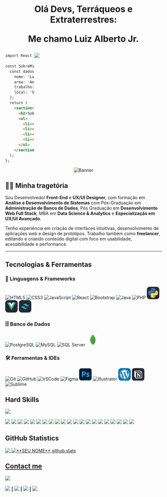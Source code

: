 <h1 align="center">Olá Devs, Terráqueos e Extraterrestres:

Me chamo Luiz Alberto Jr.</h1>

<img align="right" width="410" src="https://github.com/luizjxcoder/luizjxcoder/blob/main/jxclogo.png"/>

```html
import React from 'react';

const SobreMim = () => {
  const dados = {
    nome: 'Luiz Alberto S. Junior',
    area: 'Analista de Sistemas Full Stack - UX/UI Designer',
    trabalho: 'JXCoder Development',
    local: 'SP - Brasil'
  };
  return (
    <section>
      <h2>Sobre Mim</h2>
      <ul>
        <li><strong>Nome:</strong> {dados.nome}</li>
        <li><strong>Área:</strong> {dados.area}</li>
        <li><strong>Trabalho:</strong> {dados.trabalho}</li>
        <li><strong>Local:</strong> {dados.local}</li>
      </ul>
    </section>
  );
};
```
<!-- Banner (Opcional) -->
<p align="center">
  <img src="https://capsule-render.vercel.app/api?type=waving&color=00D0FF&height=200&section=header&text=Olá,%20Aqui%20%20%20%20está%20%20um%20%20pouco%20%20sobre%20%20mim%20%20!&fontColor=ffffff&fontSize=30&animation=fadeIn" alt="Banner">
</p>

## 👨‍💻 **Minha tragetória**

Sou Desenvolvedor **Front-End** e **UX/UI Designer**, com formação em **Análise e Desenvolvimento de Sistemas** com Pós-Graduação em **Administração de Banco de Dados**, Pós Graduação em **Desenvolvimento Web Full Stack**, MBA em **Data Science & Analytics** e **Especialização em UX/UI Avançado**.

Tenho experiência em criação de interfaces intuitivas, desenvolvimento de aplicações web e design de protótipos. Trabalho também como **freelancer**, editando e criando conteúdo digital com foco em usabilidade, acessibilidade e performance.

---
## **Tecnologias & Ferramentas**

### 🧠 Linguagens & Frameworks

<p>
  <img src="https://cdn.jsdelivr.net/gh/devicons/devicon/icons/html5/html5-original.svg" alt="HTML5" width="40" />
  <img src="https://cdn.jsdelivr.net/gh/devicons/devicon/icons/css3/css3-original.svg" alt="CSS3" width="40" />
  <img src="https://cdn.jsdelivr.net/gh/devicons/devicon/icons/javascript/javascript-original.svg" alt="JavaScript" width="40" />
  <img src="https://cdn.jsdelivr.net/gh/devicons/devicon/icons/react/react-original.svg" alt="React" width="40" />
  <img src="https://cdn.jsdelivr.net/gh/devicons/devicon/icons/bootstrap/bootstrap-original.svg" alt="Bootstrap" width="40" />
  <img src="https://cdn.jsdelivr.net/gh/devicons/devicon/icons/java/java-original.svg" alt="Java" width="40" />
  <img src="https://cdn.jsdelivr.net/gh/devicons/devicon/icons/php/php-original.svg" alt="PHP" width="40" />
  <img src="https://github.com/tandpfun/skill-icons/blob/main/icons/Python-Dark.svg" alt="Python" width="40" />
  <img src="https://github.com/tandpfun/skill-icons/blob/main/icons/VueJS-Dark.svg" alt="VueJs" width="40" />
  <img src="https://github.com/tandpfun/skill-icons/blob/main/icons/TailwindCSS-Dark.svg" alt="Tailwindcss" width="40" />
  
</p>

### 🗄️ Banco de Dados

<p>
  <img src="https://cdn.jsdelivr.net/gh/devicons/devicon/icons/postgresql/postgresql-original.svg" alt="PostgreSQL" width="40" />
  <img src="https://cdn.jsdelivr.net/gh/devicons/devicon/icons/mysql/mysql-original.svg" alt="MySQL" width="40" />
  <img src="https://cdn.jsdelivr.net/gh/devicons/devicon/icons/microsoftsqlserver/microsoftsqlserver-plain.svg" alt="SQL Server" width="40" />
  <img src="https://github.com/devicons/devicon/blob/master/icons/mongodb/mongodb-original.svg" alt="Mongodb" width="40" />
</p>

### 🛠️ Ferramentas & IDEs

<p>
  <img src="https://cdn.jsdelivr.net/gh/devicons/devicon/icons/git/git-original.svg" alt="Git" width="40" />
  <img src="https://cdn.jsdelivr.net/gh/devicons/devicon/icons/github/github-original.svg" alt="GitHub" width="40" />
  <img src="https://cdn.jsdelivr.net/gh/devicons/devicon/icons/vscode/vscode-original.svg" alt="VSCode" width="40" />
  <img src="https://cdn.jsdelivr.net/gh/devicons/devicon/icons/figma/figma-original.svg" alt="Figma" width="40" />
  <img src="https://github.com/devicons/devicon/blob/master/icons/photoshop/photoshop-original.svg" alt="Photoshop" width="40" />
  <img src="https://cdn.jsdelivr.net/gh/devicons/devicon/icons/illustrator/illustrator-plain.svg" alt="Illustrator" width="40" />
  <img src="https://github.com/tandpfun/skill-icons/blob/main/icons/Wordpress.svg" alt="WordPress" width="40"/>
  <img src="https://github.com/tandpfun/skill-icons/blob/main/icons/Notion-Dark.svg" alt="Notion" width="40"/>
  <img src="https://github.com/tandpfun/skill-icons/blob/main/icons/Sublime-Dark.svg" alt="Sublime" width="40"/>
          
</p>

## **Hard Skills**

<img src="https://github.com/luizjxcoder/luizjxcoder/blob/main/lingferr.png">

<code><img height="40" src="https://img.shields.io/badge/Visual%20Studio%20Code-0078d7.svg?style=for-the-badge&logo=visual-studio-code&logoColor=white)"></code>
<code><img height="40" src="https://img.shields.io/badge/Git-E34F26?style=for-the-badge&logo=git&logoColor=white"></code>
<code><img height="40" src="https://img.shields.io/badge/GitHub-100000?style=for-the-badge&logo=github&logoColor=white"></code>
<code><img height="40" src="https://img.shields.io/badge/Linux-E34F26?style=for-the-badge&logo=linux&logoColor=black"></code>
<code><img height="40" src="https://img.shields.io/badge/Markdown-000000?style=for-the-badge&logo=markdown&logoColor=white"></code>
<code><img height="40" src="https://img.shields.io/badge/MySQL-00000F?style=for-the-badge&logo=mysql&logoColor=white"></code>
<code><img height="40" src="https://img.shields.io/badge/postgres-%23316192.svg?style=for-the-badge&logo=postgresql&logoColor=white"></code>
<code><img height="40" src="https://img.shields.io/badge/Java-ED8B00?style=for-the-badge&logo=java&logoColor=white"></code>
<code><img height="40" src="https://img.shields.io/badge/PHP-777BB4?style=for-the-badge&logo=php&logoColor=white"></code>
<code><img height="40" src="https://img.shields.io/badge/HTML5-E34F26?style=for-the-badge&logo=html5&logoColor=white"></code>
<code><img height="40" src="https://img.shields.io/badge/CSS3-1572B6?style=for-the-badge&logo=css3&logoColor=white"></code>
<code><img height="40" src="https://img.shields.io/badge/JavaScript-F7DF1E?style=for-the-badge&logo=javascript&logoColor=black"></code>
<code><img height="40" src="https://img.shields.io/badge/React-20232A?style=for-the-badge&logo=react&logoColor=61DAFB"></code>
<code><img height="40" src="https://img.shields.io/badge/angular-%23DD0031.svg?style=for-the-badge&logo=angular&logoColor=white"></code>
<code><img height="40" src="https://img.shields.io/badge/bootstrap-%23563D7C.svg?style=for-the-badge&logo=bootstrap&logoColor=white"></code>
<code><img height="40" src="https://img.shields.io/badge/jquery-%230769AD.svg?style=for-the-badge&logo=jquery&logoColor=white"></code>
<code><img height="40" src="https://img.shields.io/badge/WordPress-006E93?style=for-the-badge&logo=wordpress&logoColor=white"></code>
<code><img height="40" src="https://img.shields.io/badge/Adobe%20XD-470137?style=for-the-badge&logo=Adobe%20XD&logoColor=#FF61F6"></code>
<code><img height="40" src="https://img.shields.io/badge/adobe%20photoshop-%2331A8FF.svg?style=for-the-badge&logo=adobe%20photoshop&logoColor=white"></code>
<code><img height="40" src="https://img.shields.io/badge/adobe%20illustrator-%23FF9A00.svg?style=for-the-badge&logo=adobe%20illustrator&logoColor=white"></code>
<code><img height="40" src="https://img.shields.io/badge/figma-%23F24E1E.svg?style=for-the-badge&logo=figma&logoColor=white"></code>



## **GitHub Statistics**

<a href="https://github.com/luizjxcoder">
  <img align="center" src="https://github-readme-stats.vercel.app/api/top-langs/?username=luizjxcoder&theme=discord_old_blurple&hide_langs_below=1" />
</a>


<a href="https://github.com/luizjxcoder">
 <img align="center" src="https://github-readme-stats.vercel.app/api?username=luizjxcoder&show_icons=true&theme=discord_old_blurple&line_height=27" alt="**SEU NOME** github stats"/>

<h2>Contact me</h2>
  
<img src="https://github.com/luizjxcoder/luizjxcoder/blob/main/rede01.png"/>

<a href="https://www.behance.net/luizjunior24/" target="_blank"><img height="40" src="https://img.shields.io/badge/Behance-1769ff?style=for-the-badge&logo=behance&logoColor=white"></a> **|** <a href="https://www.instagram.com/jxcoder_dev/" target="_blank"><img height="40" src="https://img.shields.io/badge/Instagram-%23E4405F.svg?style=for-the-badge&logo=Instagram&logoColor=white"></a>  **|**  <a href="https://linkedin.com/in/luizjunior-jxcoder/" target="_blank"><img height="40" src="https://img.shields.io/badge/linkedin-%230077B5.svg?style=for-the-badge&logo=linkedin&logoColor=white"></a>  **|**  <a href="mailto:jxcoder.dev@gmail.com" target="_blank"><img height="40" src="https://img.shields.io/badge/Gmail-D14836?style=for-the-badge&logo=gmail&logoColor=white"></a>  
  
 
  
 
